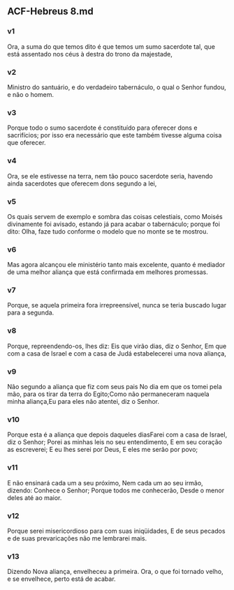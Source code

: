 ## ACF-Hebreus 8.md
### v1
 Ora, a suma do que temos dito é que temos um sumo sacerdote tal, que está assentado nos céus à destra do trono da majestade,
### v2
 Ministro do santuário, e do verdadeiro tabernáculo, o qual o Senhor fundou, e não o homem.
### v3
 Porque todo o sumo sacerdote é constituído para oferecer dons e sacrifícios; por isso era necessário que este também tivesse alguma coisa que oferecer.
### v4
 Ora, se ele estivesse na terra, nem tão pouco sacerdote seria, havendo ainda sacerdotes que oferecem dons segundo a lei,
### v5
 Os quais servem de exemplo e sombra das coisas celestiais, como Moisés divinamente foi avisado, estando já para acabar o tabernáculo; porque foi dito: Olha, faze tudo conforme o modelo que no monte se te mostrou.
### v6
 Mas agora alcançou ele ministério tanto mais excelente, quanto é mediador de uma melhor aliança que está confirmada em melhores promessas.
### v7
 Porque, se aquela primeira fora irrepreensível, nunca se teria buscado lugar para a segunda.
### v8
 Porque, repreendendo-os, lhes diz: Eis que virão dias, diz o Senhor, Em que com a casa de Israel e com a casa de Judá estabelecerei uma nova aliança,
### v9
 Não segundo a aliança que fiz com seus pais No dia em que os tomei pela mão, para os tirar da terra do Egito;Como não permaneceram naquela minha aliança,Eu para eles não atentei, diz o Senhor.
### v10
 Porque esta é a aliança que depois daqueles diasFarei com a casa de Israel, diz o Senhor; Porei as minhas leis no seu entendimento, E em seu coração as escreverei; E eu lhes serei por Deus, E eles me serão por povo;
### v11
 E não ensinará cada um a seu próximo, Nem cada um ao seu irmão, dizendo: Conhece o Senhor; Porque todos me conhecerão, Desde o menor deles até ao maior.
### v12
 Porque serei misericordioso para com suas iniqüidades, E de seus pecados e de suas prevaricações não me lembrarei mais.
### v13
 Dizendo Nova aliança, envelheceu a primeira. Ora, o que foi tornado velho, e se envelhece, perto está de acabar.
